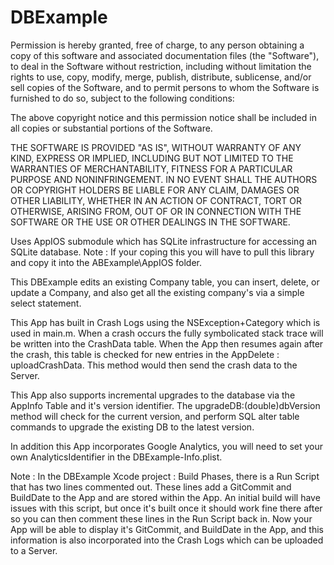 DBExample
=========

Permission is hereby granted, free of charge, to any person obtaining a copy of this software and associated documentation files (the "Software"), to deal in the Software without restriction, including without limitation the rights to use, copy, modify, merge, publish, distribute, sublicense, and/or sell copies of the Software, and to permit persons to whom the Software is furnished to do so, subject to the following conditions:

The above copyright notice and this permission notice shall be included in all copies or substantial portions of the Software.

THE SOFTWARE IS PROVIDED "AS IS", WITHOUT WARRANTY OF ANY KIND, EXPRESS OR IMPLIED, INCLUDING BUT NOT LIMITED TO THE WARRANTIES OF MERCHANTABILITY, FITNESS FOR A PARTICULAR PURPOSE AND NONINFRINGEMENT. IN NO EVENT SHALL THE AUTHORS OR COPYRIGHT HOLDERS BE LIABLE FOR ANY CLAIM, DAMAGES OR OTHER LIABILITY, WHETHER IN AN ACTION OF CONTRACT, TORT OR OTHERWISE, ARISING FROM, OUT OF OR IN CONNECTION WITH THE SOFTWARE OR THE USE OR OTHER DEALINGS IN THE SOFTWARE.

Uses AppIOS submodule which has SQLite infrastructure for accessing an SQLite database.
Note : If your coping this you will have to pull this library and copy it into the ABExample\AppIOS folder.

This DBExample edits an existing Company table, you can insert, delete, or update a Company, and also 
get all the existing company's via a simple select statement.

This App has built in Crash Logs using the NSException+Category which is used in main.m. When a crash 
occurs the fully symbolicated stack trace will be written into the CrashData table. When the App then
resumes again after the crash, this table is checked for new entries in the AppDelete : uploadCrashData.
This method would then send the crash data to the Server.

This App also supports incremental upgrades to the database via the AppInfo Table and it's version
identifier. The upgradeDB:(double)dbVersion method will check for the current version, and perform
SQL alter table commands to upgrade the existing DB to the latest version.

In addition this App incorporates Google Analytics, you will need to set your own AnalyticsIdentifier in
the DBExample-Info.plist.

Note : In the DBExample Xcode project : Build Phases, there is a Run Script that has two lines commented
out. These lines add a GitCommit and BuildDate to the App and are stored within the App. An initial build
will have issues with this script, but once it's built once it should work fine there after so you can then
comment these lines in the Run Script back in. Now your App will be able to display it's GitCommit, and
BuildDate in the App, and this information is also incorporated into the Crash Logs which can be uploaded
to a Server.
